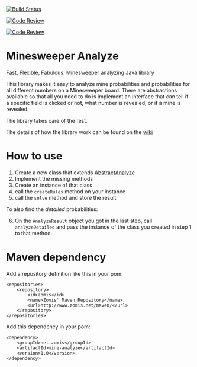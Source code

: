 [![Build Status](https://travis-ci.org/Zomis/Minesweeper-Analyze.svg?branch=master)](https://travis-ci.org/Zomis/Minesweeper-Analyze?branch=master)

[![Code Review](http://www.zomis.net/codereview/shield/?qid=54737)](http://codereview.stackexchange.com/q/54737/31562)

[![Code Review](http://www.zomis.net/codereview/shield/?qid=62383)](http://codereview.stackexchange.com/q/62383/31562)

# Minesweeper Analyze


Fast, Flexible, Fabulous. Minesweeper analyzing Java library

This library makes it easy to analyze mine probabilities and probabilities for all different numbers on a Minesweeper board. There are abstractions available so that all you need to do is implement an interface that can tell if a specific field is clicked or not, what number is revealed, or if a mine is revealed.

The library takes care of the rest.

The details of how the library work can be found on the [wiki](https://github.com/Zomis/Minesweeper-Analyze/wiki/How-it-works)

# How to use

1. Create a new class that extends [AbstractAnalyze](https://github.com/Zomis/Minesweeper-Analyze/blob/master/src/main/java/net/zomis/minesweeper/analyze/factory/AbstractAnalyze.java)
2. Implement the missing methods
3. Create an instance of that class
4. call the `createRules` method on your instance
5. call the `solve` method and store the result

To also find the *detailed* probabilities:

6. On the `AnalyzeResult` object you got in the last step, call `analyzeDetailed` and pass the instance of the class you created in step 1 to that method.

# Maven dependency

Add a repository definition like this in your pom:

    <repositories>
        <repository>
            <id>zomis</id>
            <name>Zomis' Maven Repository</name>
            <url>http://www.zomis.net/maven/</url>
        </repository>
    </repositories>

Add this dependency in your pom:

    <dependency>
        <groupId>net.zomis</groupId>
        <artifactId>mine-analyze</artifactId>
        <version>1.0</version>
    </dependency>
